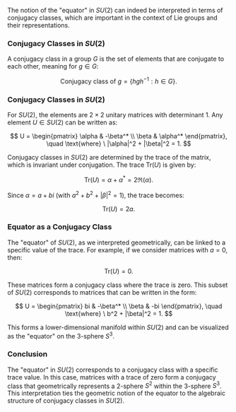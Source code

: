The notion of the "equator" in $SU(2)$ can indeed be interpreted in terms of conjugacy classes, which are important in the context of Lie groups and their representations.

### Conjugacy Classes in $SU(2)$

A conjugacy class in a group $G$ is the set of elements that are conjugate to each other, meaning for $g \in G$:

$$
\text{Conjugacy class of } g = \{ hgh^{-1} : h \in G \}.
$$

### Conjugacy Classes in $SU(2)$

For $SU(2)$, the elements are $2 \times 2$ unitary matrices with determinant 1. Any element $U \in SU(2)$ can be written as:

$$
U = \begin{pmatrix}
\alpha & -\beta^* \\
\beta & \alpha^*
\end{pmatrix}, \quad \text{where} \ |\alpha|^2 + |\beta|^2 = 1.
$$

Conjugacy classes in $SU(2)$ are determined by the trace of the matrix, which is invariant under conjugation. The trace $\text{Tr}(U)$ is given by:

$$
\text{Tr}(U) = \alpha + \alpha^* = 2 \Re(\alpha).
$$

Since $\alpha = a + bi$ (with $a^2 + b^2 + |\beta|^2 = 1$), the trace becomes:

$$
\text{Tr}(U) = 2a.
$$

### Equator as a Conjugacy Class

The "equator" of $SU(2)$, as we interpreted geometrically, can be linked to a specific value of the trace. For example, if we consider matrices with $a = 0$, then:

$$
\text{Tr}(U) = 0.
$$

These matrices form a conjugacy class where the trace is zero. This subset of $SU(2)$ corresponds to matrices that can be written in the form:

$$
U = \begin{pmatrix}
bi & -\beta^* \\
\beta & -bi
\end{pmatrix}, \quad \text{where} \ b^2 + |\beta|^2 = 1.
$$

This forms a lower-dimensional manifold within $SU(2)$ and can be visualized as the "equator" on the 3-sphere $S^3$.

### Conclusion

The "equator" in $SU(2)$ corresponds to a conjugacy class with a specific trace value. In this case, matrices with a trace of zero form a conjugacy class that geometrically represents a 2-sphere $S^2$ within the 3-sphere $S^3$. This interpretation ties the geometric notion of the equator to the algebraic structure of conjugacy classes in $SU(2)$.
